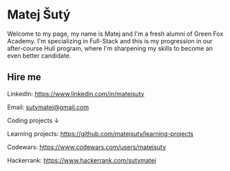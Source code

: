 # Matej Šutý

Welcome to my page, my name is Matej and I'm a fresh alumni of Green Fox Academy. I'm specializing in Full-Stack and this is my progression in our after-course Huli program, where I'm sharpening my skills to become an even better candidate.

## Hire me
LinkedIn: https://www.linkedin.com/in/matejsuty

Email: sutymatej@gmail.com

Coding projects &darr;

Learning projects: https://github.com/matejsuty/learning-projects

Codewars: https://www.codewars.com/users/matejsuty

Hackerrank: https://www.hackerrank.com/sutymatej
